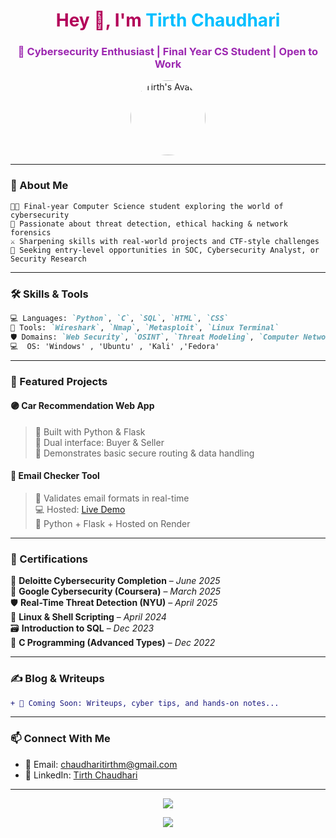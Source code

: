 <h1 align="center" style="color:#b30059;">Hey 👋, I'm <span style="color:#00bfff;">Tirth Chaudhari</span></h1>
<h3 align="center" style="color:#9c27b0;">🔐 Cybersecurity Enthusiast | Final Year CS Student | Open to Work</h3>

<p align="center">
  <img src="assets/avatar.jpg" width="120" style="border-radius:50%;" alt="Tirth's Avatar"/>
</p>

---

### 🧠 About Me
```text
🧑‍💻 Final-year Computer Science student exploring the world of cybersecurity  
🧪 Passionate about threat detection, ethical hacking & network forensics  
⚔️ Sharpening skills with real-world projects and CTF-style challenges  
🎯 Seeking entry-level opportunities in SOC, Cybersecurity Analyst, or Security Research
```

---

### 🛠️ Skills & Tools

```markdown
💻 Languages: `Python`, `C`, `SQL`, `HTML`, `CSS` 
🔧 Tools: `Wireshark`, `Nmap`, `Metasploit`, `Linux Terminal`  
🛡️ Domains: `Web Security`, `OSINT`, `Threat Modeling`, `Computer Networks`
💻  OS: 'Windows' , 'Ubuntu' , 'Kali' ,'Fedora'
```

---

### 🚀 Featured Projects

#### 🟣 Car Recommendation Web App
> 🛒 Built with Python & Flask  
> 🧭 Dual interface: Buyer & Seller  
> 🔐 Demonstrates basic secure routing & data handling

#### 🔵 Email Checker Tool
> 📩 Validates email formats in real-time  
> 💻 Hosted: [Live Demo](https://email-checker-oo3.onrender.com)  
> 🧰 Python + Flask + Hosted on Render

---

### 📜 Certifications

🧾 **Deloitte Cybersecurity Completion** – *June 2025*  
📘 **Google Cybersecurity (Coursera)** – *March 2025*  
🛡️ **Real-Time Threat Detection (NYU)** – *April 2025*  
🐧 **Linux & Shell Scripting** – *April 2024*  
🗃️ **Introduction to SQL** – *Dec 2023*  
🧮 **C Programming (Advanced Types)** – *Dec 2022*

---

### ✍️ Blog & Writeups
```diff
+ 📂 Coming Soon: Writeups, cyber tips, and hands-on notes...
```

---

### 📫 Connect With Me
- 📧 Email: chaudharitirthm@gmail.com  
- 💼 LinkedIn: [Tirth Chaudhari](https://www.linkedin.com/in/tirth-chaudhari-3b2138338)

---

<p align="center">
  <img src="https://readme-typing-svg.herokuapp.com?font=Fira+Code&size=22&pause=1000&color=00FFFF&center=true&vCenter=true&width=435&lines=🚨+Firewalls+are+red...;🧊+My+screen+is+blue...;😬+I+think+I+clicked...;💻+Something+I+shouldn't+do.">
</p>

<p align="center">
  <img src="https://capsule-render.vercel.app/api?type=waving&color=831843&height=150&section=footer"/>
</p>
